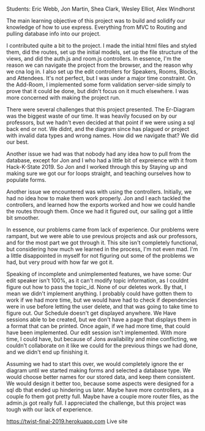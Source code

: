 Students: Eric Webb, Jon Martin, Shea Clark, Wesley Elliot, Alex Windhorst

The main learning objective of this project was to build and solidify our knowledge of how to use express. Everything from MVC to Routing and pulling database info into our project.

I contributed quite a bit to the project. I made the initial html files and styled them, did the routes, set up the initial models, set up the file structure of the views, and did the auth.js and room.js controllers. In essence, I'm the reason we can navigate the project from the browser, and the reason why we cna log in. I also set up the edit controllers for Speakers, Rooms, Blocks, and Attendees. It's not perfect, but I was under a major time constraint. On the Add-Room, I implemented some form validation server-side simply to prove that it could be done, but didn't focus on it much elsewhere. I was more concerned with making the project run.

There were several challenges that this project presented. The Er-Diagram was the biggest waste of our time. It was heavily focused on by our professors, but we hadn't even decided at that point if we were using a sql back end or not. We didnt, and the diagram since has plagued or project with invalid data types and wrong names. How did we navigate that? We did our best.

Another issue we had was that nobody had any idea how to pull from the database, except for Jon and I who had a little bit of expreience with it from Hack-K-State 2019. So Jon and I worked through this by Staying up and making sure we got our for loops straight, and teaching ourselves how to populate forms.

Another issue we encountered was with using the controllers. Initially, we had no idea how to make them work properly. Jon and I each tackled the controllers, and learned how the exports worked and how we could handle the routes through them. Once we had it figured out, our sailing got a little bit smoother.

In essence, our problems came from lack of experience. Our problems were rampant, but we were able to use previous projects and ask our professors, and for the most part we got through it. This site isn't completely functional, but considering how much we learned in the process, I'm not even mad. I'm a little disappointed in myself for not figuring out some of the problems we had, but very proud with how far we got it.

Speaking of incomplete and unimplemented features, we have some: Our edit speaker isn't 100%, as it can't modify topic information, as I couldnt figure out how to pass the topic_id. None of our deletes work. By that, I mean we didn't implement anything. I probably could have gotten them to work if we had more time, but we would have had to check if dependencies were in use before letting the user delete, and that was going to take time to figure out. Our Schedule doesn't get displayed anywhere. We Have sessions able to be created, but we don't have a page that displays them in a format that can be printed. Once again, if we had more time, that could have been implemented. Our edit session isn't implemented. With more time, I could have, but because of Jons availability and mine conflicting, we couldn't collaborate on it like we could for the previous things we had done, and we didn't end up finishing it.

Assuming we had to start this over, we would completely ignore the er diagram until we started making forms and selected a database type. We would choose better names for our stored data, and keep them consistent. We would design it better too, because some aspects were designed for a sql db that ended up hindering us later. Maybe have more controllers, as a couple fo them got pretty full. Maybe have a couple more router files, as the admin.js got really full. I appreciated the challenge, but this project was tough with our lack of experience.

https://twist-final-2019.herokuapp.com
Live site

